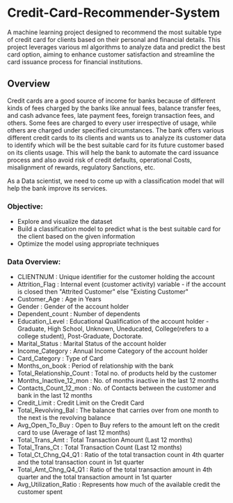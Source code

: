 # Credit-Card-Recommender-System

A machine learning project designed to recommend the most suitable type of credit card for clients based on their personal and financial details. This project leverages various ml algorithms to analyze data and predict the best card option, aiming to enhance customer satisfaction and streamline the card issuance process for financial institutions.

## Overview

Credit cards are a good source of income for banks because of different kinds of fees charged by the banks like annual fees, balance transfer fees, and cash advance fees, late payment fees, foreign transaction fees, and others. Some fees are charged to every user irrespective of usage, while others are charged under specified circumstances.
The bank offers various different credit cards to its clients and wants us to analyze its customer data to identify which will be the best suitable card for its future customer based on its clients usage. This will help the bank to automate the card issuance process and also avoid risk of credit defaults, operational Costs, misalignment of rewards, regulatory Sanctions, etc.

As a Data scientist, we need to come up with a classification model that will help the bank improve its services.

### Objective:
- Explore and visualize the dataset
- Build a classification model to predict what is the best suitable card for the client based on the given information
- Optimize the model using appropriate techniques

### Data Overview: 

- CLIENTNUM : Unique identifier for the customer holding the account
- Attrition_Flag : Internal event (customer activity) variable - if the account is closed then "Attrited Customer" else "Existing Customer"
- Customer_Age : Age in Years
- Gender : Gender of the account holder
- Dependent_count : Number of dependents
- Education_Level : Educational Qualification of the account holder - Graduate, High School, Unknown, Uneducated, College(refers to a college student), Post-Graduate, Doctorate.
- Marital_Status : Marital Status of the account holder
- Income_Category : Annual Income Category of the account holder
- Card_Category : Type of Card
- Months_on_book : Period of relationship with the bank
- Total_Relationship_Count : Total no. of products held by the customer
- Months_Inactive_12_mon : No. of months inactive in the last 12 months
- Contacts_Count_12_mon : No. of Contacts between the customer and bank in the last 12 months
- Credit_Limit : Credit Limit on the Credit Card
- Total_Revolving_Bal : The balance that carries over from one month to the next is the revolving balance
- Avg_Open_To_Buy : Open to Buy refers to the amount left on the credit card to use (Average of last 12 months)
- Total_Trans_Amt : Total Transaction Amount (Last 12 months)
- Total_Trans_Ct : Total Transaction Count (Last 12 months)
- Total_Ct_Chng_Q4_Q1 : Ratio of the total transaction count in 4th quarter and the total transaction count in 1st quarter
- Total_Amt_Chng_Q4_Q1 : Ratio of the total transaction amount in 4th quarter and the total transaction amount in 1st quarter
- Avg_Utilization_Ratio : Represents how much of the available credit the customer spent

  
